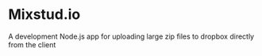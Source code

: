 Mixstud.io
=============

A development Node.js app for uploading large zip files to dropbox directly from the client
